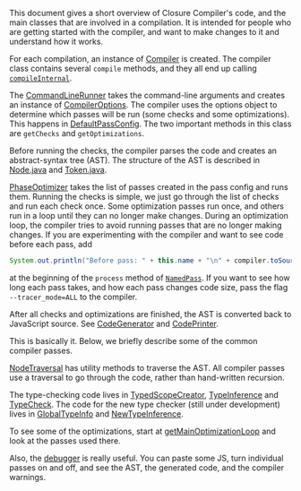 This document gives a short overview of Closure Compiler's code, and the main classes that are involved in a compilation. It is intended for people who are getting started with the compiler, and want to make changes to it and understand how it works.

For each compilation, an instance of [Compiler](https://github.com/google/closure-compiler/blob/master/src/com/google/javascript/jscomp/Compiler.java) is created. The compiler class contains several `compile` methods, and they all end up calling [`compileInternal`](https://github.com/google/closure-compiler/search?utf8=%E2%9C%93&q=%22private+void+compileInternal%28%29%22).

The [CommandLineRunner](https://github.com/google/closure-compiler/blob/master/src/com/google/javascript/jscomp/CommandLineRunner.java) takes the command-line arguments and creates an instance of [CompilerOptions](https://github.com/google/closure-compiler/blob/master/src/com/google/javascript/jscomp/CompilerOptions.java). The compiler uses the options object to determine which passes will be run (some checks and some optimizations). This happens in [DefaultPassConfig](https://github.com/google/closure-compiler/blob/master/src/com/google/javascript/jscomp/DefaultPassConfig.java). The two important methods in this class are `getChecks` and `getOptimizations`.

Before running the checks, the compiler parses the code and creates an abstract-syntax tree (AST). The structure of the AST is described in [Node.java](https://github.com/google/closure-compiler/blob/master/src/com/google/javascript/rhino/Node.java) and [Token.java](https://github.com/google/closure-compiler/blob/master/src/com/google/javascript/rhino/Token.java).

[PhaseOptimizer](https://github.com/google/closure-compiler/blob/master/src/com/google/javascript/jscomp/PhaseOptimizer.java) takes the list of passes created in the pass config and runs them. Running the checks is simple, we just go through the list of checks and run each check once. Some optimization passes run once, and others run in a loop until they can no longer make changes. During an optimization loop, the compiler tries to avoid running passes that are no longer making changes. If you are experimenting with the compiler and want to see code before each pass, add
```java
System.out.println("Before pass: " + this.name + "\n" + compiler.toSource(root));
```
at the beginning of the `process` method of [`NamedPass`](https://github.com/google/closure-compiler/search?utf8=%E2%9C%93&q=%22class+NamedPass+implements+CompilerPass%22). If you want to see how long each pass takes, and how each pass changes code size, pass the flag `--tracer_mode=ALL` to the compiler.

After all checks and optimizations are finished, the AST is converted back to JavaScript source. See [CodeGenerator](https://github.com/google/closure-compiler/blob/master/src/com/google/javascript/jscomp/CodeGenerator.java) and [CodePrinter](https://github.com/google/closure-compiler/blob/master/src/com/google/javascript/jscomp/CodePrinter.java).

This is basically it. Below, we briefly describe some of the common compiler passes.

[NodeTraversal](https://github.com/google/closure-compiler/blob/master/src/com/google/javascript/jscomp/NodeTraversal.java) has utility methods to traverse the AST. All compiler passes use a traversal to go through the code, rather than hand-written recursion.

The type-checking code lives in [TypedScopeCreator](https://github.com/google/closure-compiler/blob/master/src/com/google/javascript/jscomp/TypedScopeCreator.java), [TypeInference](https://github.com/google/closure-compiler/blob/master/src/com/google/javascript/jscomp/TypeInference.java) and [TypeCheck](https://github.com/google/closure-compiler/blob/master/src/com/google/javascript/jscomp/TypeCheck.java). The code for the new type checker (still under development) lives in [GlobalTypeInfo](https://github.com/google/closure-compiler/blob/master/src/com/google/javascript/jscomp/GlobalTypeInfo.java) and [NewTypeInference](https://github.com/google/closure-compiler/blob/master/src/com/google/javascript/jscomp/NewTypeInference.java).

To see some of the optimizations, start at [getMainOptimizationLoop](https://github.com/google/closure-compiler/search?utf8=%E2%9C%93&q=%22PassFactory%5C%3E+getMainOptimizationLoop%22&type=Code) and look at the passes used there.

Also, the [debugger](http://closure-compiler-debugger.appspot.com/) is really useful. You can paste some JS, turn individual passes on and off, and see the AST, the generated code, and the compiler warnings.